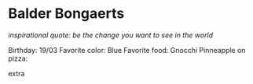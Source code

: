 # Balder Bongaerts

_inspirational quote: be the change you want to see in the world_

Birthday: 19/03
Favorite color: Blue
Favorite food: Gnocchi
Pinneapple on pizza:

extra 

